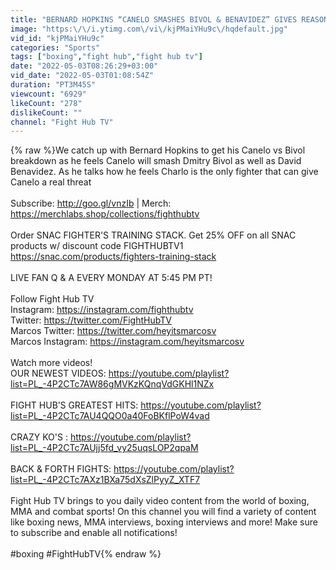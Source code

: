 ```yaml
---
title: "BERNARD HOPKINS “CANELO SMASHES BIVOL & BENAVIDEZ” GIVES REASON WHY & SAYS CHARLO ONLY REAL THREAT"
image: "https:\/\/i.ytimg.com\/vi\/kjPMaiYHu9c\/hqdefault.jpg"
vid_id: "kjPMaiYHu9c"
categories: "Sports"
tags: ["boxing","fight hub","fight hub tv"]
date: "2022-05-03T08:26:29+03:00"
vid_date: "2022-05-03T01:08:54Z"
duration: "PT3M45S"
viewcount: "6929"
likeCount: "278"
dislikeCount: ""
channel: "Fight Hub TV"
---
```

{% raw %}We catch up with Bernard Hopkins to get his Canelo vs Bivol breakdown as he feels Canelo will smash Dmitry Bivol as well as David Benavidez. As he talks how he feels Charlo is the only fighter that can give Canelo a real threat<br /><br />Subscribe: <a rel="nofollow" target="blank" href="http://goo.gl/vnzIb">http://goo.gl/vnzIb</a> | Merch: <a rel="nofollow" target="blank" href="https://merchlabs.shop/collections/fighthubtv">https://merchlabs.shop/collections/fighthubtv</a> <br /><br />Order SNAC FIGHTER'S TRAINING STACK. Get 25% OFF on all SNAC products w/ discount code FIGHTHUBTV1 <a rel="nofollow" target="blank" href="https://snac.com/products/fighters-training-stack">https://snac.com/products/fighters-training-stack</a><br /><br />LIVE FAN Q &amp; A EVERY MONDAY AT 5:45 PM PT!<br /><br />Follow Fight Hub TV <br />Instagram: <a rel="nofollow" target="blank" href="https://instagram.com/fighthubtv">https://instagram.com/fighthubtv</a> <br />Twitter: <a rel="nofollow" target="blank" href="https://twitter.com/FightHubTV">https://twitter.com/FightHubTV</a> <br />Marcos Twitter: <a rel="nofollow" target="blank" href="https://twitter.com/heyitsmarcosv">https://twitter.com/heyitsmarcosv</a> <br />Marcos Instagram: <a rel="nofollow" target="blank" href="https://instagram.com/heyitsmarcosv">https://instagram.com/heyitsmarcosv</a> <br /><br />Watch more videos! <br />OUR NEWEST VIDEOS: <a rel="nofollow" target="blank" href="https://youtube.com/playlist?list=PL_-4P2CTc7AW86gMVKzKQnqVdGKHl1NZx">https://youtube.com/playlist?list=PL_-4P2CTc7AW86gMVKzKQnqVdGKHl1NZx</a><br /><br />FIGHT HUB’S GREATEST HITS: <a rel="nofollow" target="blank" href="https://youtube.com/playlist?list=PL_-4P2CTc7AU4QQO0a40FoBKflPoW4vad">https://youtube.com/playlist?list=PL_-4P2CTc7AU4QQO0a40FoBKflPoW4vad</a><br /><br />CRAZY KO'S : <a rel="nofollow" target="blank" href="https://youtube.com/playlist?list=PL_-4P2CTc7AUjj5fd_vy25uqsLOP2qpaM">https://youtube.com/playlist?list=PL_-4P2CTc7AUjj5fd_vy25uqsLOP2qpaM</a><br /><br />BACK &amp; FORTH FIGHTS: <a rel="nofollow" target="blank" href="https://youtube.com/playlist?list=PL_-4P2CTc7AXz1BXa75dXsZlPyyZ_XTF7">https://youtube.com/playlist?list=PL_-4P2CTc7AXz1BXa75dXsZlPyyZ_XTF7</a><br /><br />Fight Hub TV brings to you daily video content from the world of boxing, MMA and combat sports! On this channel you will find a variety of content like boxing news, MMA interviews, boxing interviews and more! Make sure to subscribe and enable all notifications! <br /><br />#boxing #FightHubTV{% endraw %}

